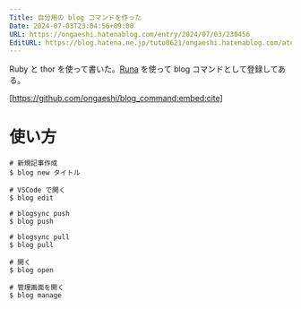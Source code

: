 ```yaml
---
Title: 自分用の blog コマンドを作った
Date: 2024-07-03T23:04:56+09:00
URL: https://ongaeshi.hatenablog.com/entry/2024/07/03/230456
EditURL: https://blog.hatena.ne.jp/tuto0621/ongaeshi.hatenablog.com/atom/entry/6801883189119247080
---
```


Ruby と thor を使って書いた。[Runa](https://ongaeshi.hatenablog.com/entry/2023/07/23/113420) を使って blog コマンドとして登録してある。

[https://github.com/ongaeshi/blog_command:embed:cite]

# 使い方

```
# 新規記事作成
$ blog new タイトル

# VSCode で開く
$ blog edit

# blogsync push
$ blog push

# blogsync pull
$ blog pull

# 開く
$ blog open

# 管理画面を開く
$ blog manage
```
